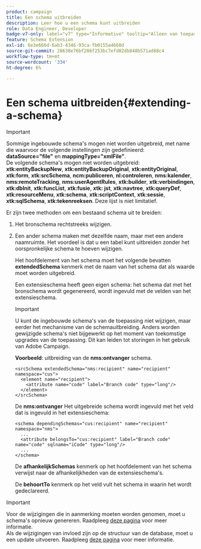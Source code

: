 ```yaml
---
product: campaign
title: Een schema uitbreiden
description: Leer hoe u een schema kunt uitbreiden
role: Data Engineer, Developer
badge-v7-only: label="v7" type="Informative" tooltip="Alleen van toepassing op Campaign Classic v7"
feature: Schema Extension
exl-id: 6e3e666d-6ab3-4346-93ca-fb0155a4660d
source-git-commit: 28638e76bf286f253bc7efd02db848b571ad88c4
workflow-type: tm+mt
source-wordcount: '334'
ht-degree: 6%

---
```


# Een schema uitbreiden{#extending-a-schema}

>[!IMPORTANT]
>
>Sommige ingebouwde schema&#39;s mogen niet worden uitgebreid, met name die waarvoor de volgende instellingen zijn gedefinieerd:\
>**dataSource=&quot;file&quot;** en **mappingType=&quot;xmlFile&quot;**.\
>De volgende schema&#39;s mogen niet worden uitgebreid: **xtk:entityBackupNew**, **xtk:entityBackupOriginal**, **xtk:entityOriginal**, **xtk:form**, **xtk:srcSchema**, **ncm:publiceren**, **nl:controleren**, **nms:kalender**, **nms:remoteTracking**, **nms:userAgentRules**, **xtk:builder**, **xtk:verbindingen**, **xtk:dbInit**, **xtk:funcList**, **xtk:fusie**, **xtk: jst**, **xtk:navtree**, **xtk:queryDef**, **xtk:resourceMenu**, **xtk:schema**, **xtk:scriptContext**, **xtk:sessie**, **xtk:sqlSchema**, **xtk:tekenreeksen**.
>Deze lijst is niet limitatief.

Er zijn twee methoden om een bestaand schema uit te breiden:

1. Het bronschema rechtstreeks wijzigen.
1. Een ander schema maken met dezelfde naam, maar met een andere naamruimte. Het voordeel is dat u een tabel kunt uitbreiden zonder het oorspronkelijke schema te hoeven wijzigen.

   Het hoofdelement van het schema moet het volgende bevatten **extendedSchema** kenmerk met de naam van het schema dat als waarde moet worden uitgebreid.

   Een extensieschema heeft geen eigen schema: het schema dat met het bronschema wordt gegenereerd, wordt ingevuld met de velden van het extensieschema.

   >[!IMPORTANT]
   >
   >U kunt de ingebouwde schema&#39;s van de toepassing niet wijzigen, maar eerder het mechanisme van de schemauitbreiding. Anders worden gewijzigde schema&#39;s niet bijgewerkt op het moment van toekomstige upgrades van de toepassing. Dit kan leiden tot storingen in het gebruik van Adobe Campaign.

   **Voorbeeld**: uitbreiding van de **nms:ontvanger** schema.

   ```
   <srcSchema extendedSchema="nms:recipient" name="recipient" namespace="cus">
     <element name="recipient">
       <attribute name="code" label="Branch code" type="long"/>
     </element>
   </srcSchema>
   ```

   De **nms:ontvanger** Het uitgebreide schema wordt ingevuld met het veld dat is ingevuld in het extensieschema:

   ```
   <schema dependingSchemas="cus:recipient" name="recipient" namespace="nms">
     ...
     <attribute belongsTo="cus:recipient" label="Branch code" name="code" sqlname="iCode" type="long"/>
     ...
   </schema>
   ```

   De **afhankelijkSchemas** kenmerk op het hoofdelement van het schema verwijst naar de afhankelijkheden van de extensieschema&#39;s.

   De **behoortTo** kenmerk op het veld vult het schema in waarin het wordt gedeclareerd.

>[!IMPORTANT]
>
>Voor de wijzigingen die in aanmerking moeten worden genomen, moet u schema&#39;s opnieuw genereren. Raadpleeg [deze pagina](../../configuration/using/regenerating-schemas.md) voor meer informatie.\
>Als de wijzigingen van invloed zijn op de structuur van de database, moet u een update uitvoeren. Raadpleeg [deze pagina](../../configuration/using/updating-the-database-structure.md) voor meer informatie.
